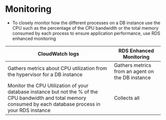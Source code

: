 # Monitoring

- To closely monitor how the different processes on a DB instance use the CPU such as the percentage of the CPU bandwidth or the total memory consumed by each process to ensure application performance, use RDS enhanced monitoring

|CloudWatch logs | RDS Enhanced Monitoring|
|-------------------|----------------------------|
|Gathers metrics about CPU utilization from the hypervisor for a DB instance|Gathers metrics from an agent on the DB instance|
|Monitor the CPU Utilization of your database instance but not the % of the CPU bandwidth and total memory consumed by each database process in your RDS instance|Collects all|